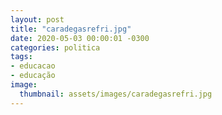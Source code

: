 ```yaml
---
layout: post
title: "caradegasrefri.jpg"
date: 2020-05-03 00:00:01 -0300
categories: politica
tags:
- educacao
- educação
image: 
  thumbnail: assets/images/caradegasrefri.jpg
---
```

